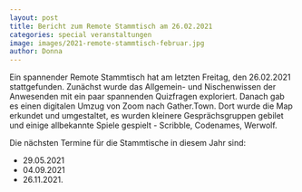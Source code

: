 ```yaml
---
layout: post
title: Bericht zum Remote Stammtisch am 26.02.2021
categories: special veranstaltungen
image: images/2021-remote-stammtisch-februar.jpg
author: Donna 
---
```



Ein spannender Remote Stammtisch hat am letzten Freitag, den 26.02.2021 stattgefunden. Zunächst wurde das Allgemein- und Nischenwissen der Anwesenden mit ein paar spannenden Quizfragen exploriert. Danach gab es einen digitalen Umzug von Zoom nach Gather.Town.
Dort wurde die Map erkundet und umgestaltet, es wurden kleinere Gesprächsgruppen gebilet und einige allbekannte Spiele gespielt - Scribble, Codenames, Werwolf.

Die nächsten Termine für die Stammtische in diesem Jahr sind:

- 29.05.2021
- 04.09.2021
- 26.11.2021.